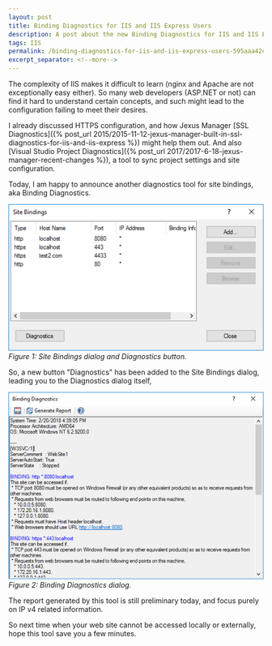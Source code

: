 ```yaml
---
layout: post
title: Binding Diagnostics for IIS and IIS Express Users
description: A post about the new Binding Diagnostics for IIS and IIS Express in Jexus Manager.
tags: IIS
permalink: /binding-diagnostics-for-iis-and-iis-express-users-595aaa42cbbd
excerpt_separator: <!--more-->
---
```


The complexity of IIS makes it difficult to learn (nginx and Apache are not exceptionally easy either). So many web developers (ASP.NET or not) can find it hard to understand certain concepts, and such might lead to the configuration failing to meet their desires.

<!--more-->

I already discussed HTTPS configuration, and how Jexus Manager [SSL Diagnostics]({% post_url 2015/2015-11-12-jexus-manager-built-in-ssl-diagnostics-for-iis-and-iis-express %}) might help them out. And also [Visual Studio Project Diagnostics]({% post_url 2017/2017-6-18-jexus-manager-recent-changes %}), a tool to sync project settings and site configuration.

Today, I am happy to announce another diagnostics tool for site bindings, aka Binding Diagnostics.

![img-description](/images/binding-diagnostics-button.png)
_Figure 1: Site Bindings dialog and Diagnostics button._

So, a new button "Diagnostics" has been added to the Site Bindings dialog, leading you to the Diagnostics dialog itself,

![img-description](/images/binding-diagnostics-dialog.png)
_Figure 2: Binding Diagnostics dialog._

The report generated by this tool is still preliminary today, and focus purely on IP v4 related information.

So next time when your web site cannot be accessed locally or externally, hope this tool save you a few minutes.
